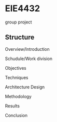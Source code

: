 # EIE4432

group project

## Structure

Overview/Introduction

Schudule/Work division

Objectives

Techniques

Architecture Design

Methodology

Results

Conclusion
